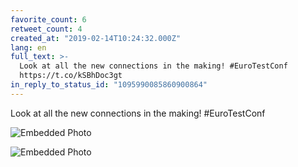 ```yaml
---
favorite_count: 6
retweet_count: 4
created_at: "2019-02-14T10:24:32.000Z"
lang: en
full_text: >-
  Look at all the new connections in the making! #EuroTestConf
  https://t.co/kSBhDoc3gt
in_reply_to_status_id: "1095990085860900864"
---
```


Look at all the new connections in the making! #EuroTestConf

<div class="gallery gallery-2">

![Embedded Photo](https://twitter-media-coderbyheart.s3.eu-north-1.amazonaws.com/1095992176234954752-DzW_DaUXQAcU7_g.jpg)

![Embedded Photo](https://twitter-media-coderbyheart.s3.eu-north-1.amazonaws.com/1095992176234954752-DzW_EMMWoAAGqXd.jpg)

</div>
